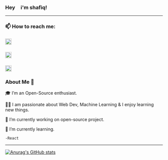 ### Hey <img src ='https://github.com/TheDudeThatCode/TheDudeThatCode/blob/master/Assets/Hi.gif?raw=true' style='height:10px; width: 10px;'> i'm shafiq!
---
### 📫 How to reach me: 

### <a href='https://www.linkedin.com/in/shafiq-makandar-b0580320b/?originalSubdomain=in'>
<img src ='https://camo.githubusercontent.com/d659d2bac00c01b42bffbae84bdc121e828b8fecd5b4949ffa2575f5d9e4a371/68747470733a2f2f63646e2e6a7364656c6976722e6e65742f6e706d2f73696d706c652d69636f6e734076332f69636f6e732f6c696e6b6564696e2e737667' style='margin-right:20px;height :20px; width :20px;' />
</a>

### <a href='https://twitter.com/shafeek makanadr'>
<img src ='https://camo.githubusercontent.com/395dda360ae28377b7c3247581a88b20573883519c2be833cb64fbb37dcbcc1a/68747470733a2f2f63646e2e6a7364656c6976722e6e65742f6e706d2f73696d706c652d69636f6e734076332f69636f6e732f747769747465722e737667' style='height :20px; width :20px;' />
</a>

### <a href='https://gmail.com/makshafiq588'>
<img src ='https://camo.githubusercontent.com/c9a89a6426081483aa6cd371bdecae44045961437b349ea97097d476978436f4/68747470733a2f2f63646e2e6a7364656c6976722e6e65742f6e706d2f73696d706c652d69636f6e734076332f69636f6e732f676d61696c2e737667' style='height :20px; width :20px;' />
</a>

### About Me 🚀
🎓 I’m an Open-Source enthusiast.

👨‍💻 I am passionate about Web Dev, Machine Learning & I enjoy learning new things.

🔭 I’m currently working on open-source project.

🌱 I’m currently learning.

    -React
    
---
 [![Anurag's GitHub stats](https://github-readme-stats.vercel.app/api?username=Shafiq&show_icons=true&theme=tokyonight)
](https://github.com/anuraghazra/github-readme-stats)
<!--
**shafeek26/shafeek26** is a ✨ _special_ ✨ repository because its `README.md` (this file) appears on your GitHub profile.

Here are some ideas to get you started:



